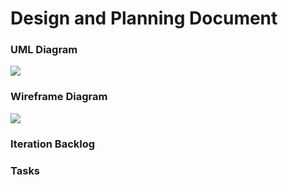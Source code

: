 # Design and Planning Document

### UML Diagram
![](https://octodex.github.com/jhu-oose/2020-spring-group-NoteBook/docs/uml.png)

### Wireframe Diagram

![](https://octodex.github.com/jhu-oose//2020-spring-group-NoteBook/docs/ire.png)

### Iteration Backlog

### Tasks
